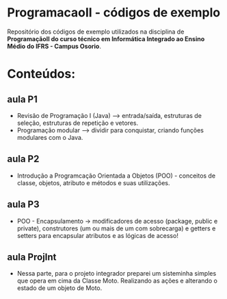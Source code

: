 # ProgramacaoII - códigos de exemplo
Repositório dos códigos de exemplo utilizados na disciplina de **ProgramaçãoII do curso técnico em Informática Integrado ao Ensino Médio do IFRS - Campus Osorio**.
# Conteúdos:
## aula P1
* Revisão de Programação I (Java) --> entrada/saída, estruturas de seleção, estruturas de repetição e vetores.
* Programação modular --> dividir para conquistar, criando funções modulares com o Java.
## aula P2
* Introdução a Programcação Orientada a Objetos (POO) - conceitos de classe, objetos, atributo e métodos e suas utilizações.
## aula P3
* POO - Encapsulamento -> modificadores de acesso (package, public e private), construtores (um ou mais de um com sobrecarga) e getters e setters para encapsular atributos e as lógicas de acesso!
## aula ProjInt
* Nessa parte, para o projeto integrador preparei um sisteminha simples que opera em cima da Classe Moto. Realizando as ações e alterando o estado de um objeto de Moto.
